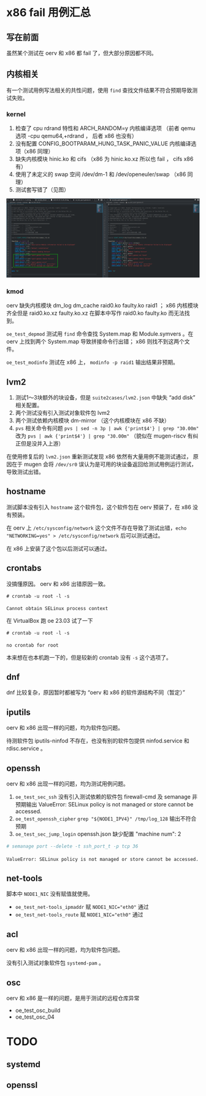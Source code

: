 # x86 fail 用例汇总

## 写在前面

虽然某个测试在 oerv 和 x86 都 fail 了，但大部分原因都不同。

## 内核相关

有一个测试用例写法相关的共性问题，使用 ``find`` 查找文件结果不符合预期导致测试失败。

### kernel

1. 检查了 cpu rdrand 特性和 ARCH_RANDOM=y 内核编译选项 （前者 qemu 选项 -cpu qemu64,+rdrand ， 后者 x86 也没有）
2. 没有配置 CONFIG_BOOTPARAM_HUNG_TASK_PANIC_VALUE 内核编译选项（x86 同理）
3. 缺失内核模块 hinic.ko  和 cifs （x86 为 hinic.ko.xz 所以也 fail ， cifs x86 有）
4. 使用了未定义的 swap 空间 /dev/dm-1 和 /dev/openeuler/swap （x86 同理）
5. 测试套写错了（见图）

![抄错测试套代码](./kernel_oe_test_cifs.png)

### kmod

oerv 缺失内核模块 dm_log dm_cache raid0.ko faulty.ko raid1 ； x86 内核模块齐全但是 raid0.ko.xz faulty.ko.xz 在脚本中写作 raid0.ko faulty.ko 而无法找到。

``oe_test_depmod`` 测试用 ``find`` 命令查找 System.map 和 Module.symvers 。在 oerv 上找到两个 System.map 导致拼接命令行出错； x86 则找不到这两个文件。

``oe_test_modinfo`` 测试在 x86 上， ``modinfo -p raid1`` 输出结果非预期。


## lvm2

1. 测试1～3块额外的块设备，但是 ``suite2cases/lvm2.json`` 中缺失 “add disk” 相关配置。
2. 两个测试没有引入测试对象软件包 lvm2
3. 两个测试依赖内核模块 dm-mirror （这个内核模块在 x86 不缺）
4. ``pvs`` 相关命令有问题 ``pvs | sed -n 3p | awk {'print$4'} | grep "30.00m"`` 改为 ``pvs | awk {'print$4'} | grep "30.00m"`` （貌似在 mugen-riscv 有纠正但是没并入上游）

在使用修复后的 ``lvm2.json`` 重新测试发现 x86 依然有大量用例不能测试通过， 原因在于 mugen 会将 ``/dev/sr0`` 误认为是可用的块设备返回给测试用例运行测试，导致测试出错。


## hostname

测试脚本没有引入 ``hostname`` 这个软件包，这个软件包在 oerv 预装了，在 x86 没有预装。

在 oerv 上 ``/etc/sysconfig/network`` 这个文件不存在导致了测试出错，``echo "NETWORKING=yes" > /etc/sysconfig/network`` 后可以测试通过。

在 x86 上安装了这个包以后测试可以通过。

## crontabs

没搞懂原因。 oerv 和 x86 出错原因一致。

```
# crontab -u root -l -s

Cannot obtain SELinux process context
```

在 VirtualBox 跑 oe 23.03 试了一下

```
# crontab -u root -l -s

no crontab for root
```

本来想在也本机跑一下的，但是较新的 crontab 没有 ``-s`` 这个选项了。

## dnf

dnf 比较复杂，原因暂时都被写为 “oerv 和 x86 的软件源结构不同（暂定）”

## iputils

oerv 和 x86 出现一样的问题，均为软件包问题。

待测软件包 iputils-ninfod 不存在，也没有别的软件包提供 ninfod.service 和 rdisc.service 。

## openssh

oerv 和 x86 出现一样的问题，均为测试用例问题。

1. ``oe_test_sec_ssh`` 没有引入测试依赖的软件包 firewall-cmd 及 semanage 非预期输出 ValueError: SELinux policy is not managed or store cannot be accessed.
2. ``oe_test_openssh_cipher`` ``grep "${NODE1_IPV4}" /tmp/log_128`` 输出不符合预期
3. ``oe_test_sec_jump_login`` openssh.json 缺少配置 "machine num": 2

```bash
# semanage port --delete -t ssh_port_t -p tcp 36

ValueError: SELinux policy is not managed or store cannot be accessed.
```

## net-tools

脚本中 ``NODE1_NIC`` 没有赋值就使用。

+ ``oe_test_net-tools_ipmaddr`` 赋 ``NODE1_NIC="eth0"`` 通过
+ ``oe_test_net-tools_route`` 赋 ``NODE1_NIC="eth0"`` 通过

## acl

oerv 和 x86 出现一样的问题，均为软件包问题。

没有引入测试对象软件包 ``systemd-pam`` 。

## osc

oerv 和 x86 是一样的问题，是用于测试的远程仓库异常

+ oe_test_osc_build
+ oe_test_osc_04

# TODO

## systemd

## openssl
